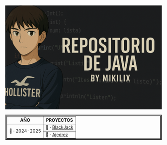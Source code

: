 ![Mikilix JAVA Banner](https://github.com/Mikilix2006/JAVA/blob/main/assets/BannerJava.png)

<table border="5" align="center">
    <tr>
        <th>AÑO</th>
        <th>PROYECTOS</th>
    </tr>
    <tr>
        <td rowspan=2>📂 · 2024-2025</td>
        <td>📎 · <a href="https://github.com/Mikilix2006/JAVA/tree/main/2024-2025/BlackJack">BlackJack</a></td>
    </tr>
    <tr>
        <td>📎 · <a href="https://github.com/Mikilix2006/JAVA/tree/main/2024-2025/Ajedrez">Ajedrez</a></td>
    </tr>
</table>

